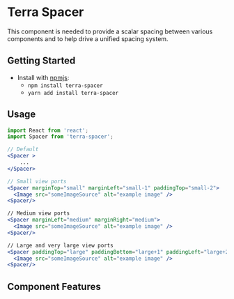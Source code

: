 # Terra Spacer

This component is needed to provide a scalar spacing between various components and to help drive a unified spacing system.

## Getting Started

- Install with [npmjs](https://www.npmjs.com):
  - `npm install terra-spacer`
  - `yarn add install terra-spacer`

## Usage

```jsx
import React from 'react';
import Spacer from 'terra-spacer';

// Default
<Spacer >
    ...
</Spacer>

// Small view ports
<Spacer marginTop="small" marginLeft="small-1" paddingTop="small-2">
  <Image src="someImageSource" alt="example image" />
<Spacer/>

// Medium view ports
<Spacer marginLeft="medium" marginRight="medium">
  <Image src="someImageSource" alt="example image" />
<Spacer/>

// Large and very large view ports
<Spacer paddingTop="large" paddingBottom="large+1" paddingLeft="large+2" marginLeft="large+4" marginRight="large+3">
  <Image src="someImageSource" alt="example image" />
<Spacer/>
```

## Component Features

<!-- Uncomment supported features.
 * [Cross-Browser Support](https://github.com/cerner/terra-core/wiki/Component-Features#cross-browser-support)
 * [Responsive Support](https://github.com/cerner/terra-core/wiki/Component-Features#responsive-support)
 * [Mobile Support](https://github.com/cerner/terra-core/wiki/Component-Features#mobile-support)
 * [Internationalization Support](https://github.com/cerner/terra-core/wiki/Component-Features#internationalization-i18n-support)
 * [Localization Support](https://github.com/cerner/terra-core/wiki/Component-Features#localization-support)
 * [LTR/RTL Support](https://github.com/cerner/terra-core/wiki/Component-Features#ltr--rtl-support)
 -->
